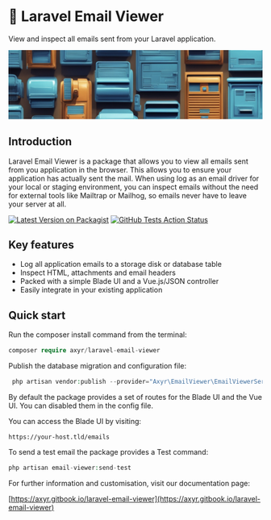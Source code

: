 # 📨 Laravel Email Viewer

View and inspect all emails sent from your Laravel application.

![docs/img/screenshot.png](docs/img/mailboxes.png)

## Introduction

Laravel Email Viewer is a package that allows you to view all emails sent from you application in the browser. This allows you to ensure your application has actually sent the mail. When using log as
an email driver for your local or staging environment, you can inspect emails without the need for external tools like Mailtrap or Mailhog, so emails never have to leave your server at all.

[![Latest Version on Packagist](https://img.shields.io/packagist/v/axyr/laravel-email-viewer.svg?style=flat-square)](https://packagist.org/packages/axyr/laravel-email-viewer) [![GitHub Tests Action Status](https://img.shields.io/github/actions/workflow/status/spatie/laravel-permission/run-tests-L8.yml?branch=main\&label=Tests)](https://github.com/axyr/laravel-email-viewer/actions?query=workflow%3ATests+branch%3Amain)

## Key features

* Log all application emails to a storage disk or database table
* Inspect HTML, attachments and email headers
* Packed with a simple Blade UI and a Vue.js/JSON controller
* Easily integrate in your existing application

## Quick start

Run the composer install command from the terminal:

```php
composer require axyr/laravel-email-viewer
```

Publish the database migration and configuration file:

```php
 php artisan vendor:publish --provider="Axyr\EmailViewer\EmailViewerServiceProvider"
```

By default the package provides a set of routes for the Blade UI and the Vue UI. You can disabled them in the config file.

You can access the Blade UI by visiting:

```
https://your-host.tld/emails
```

To send a test email the package provides a Test command:

```php
php artisan email-viewer:send-test
```

For further information and customisation, visit our documentation page:

[https://axyr.gitbook.io/laravel-email-viewer](https://axyr.gitbook.io/laravel-email-viewer)
